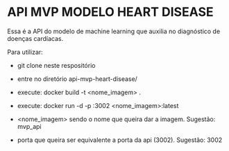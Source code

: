 # API MVP MODELO HEART DISEASE

Essa é a API do modelo de machine learning que auxilia no diagnóstico de doenças cardíacas.

Para utilizar:

- git clone neste respositório
- entre no diretório api-mvp-heart-disease/
- execute: docker build -t <nome_imagem> .
- execute: docker run -d -p <porta>:3002 <nome_imagem>:latest


- <nome_imagem> sendo o nome que queira dar a imagem. Sugestão: mvp_api
- <porta> porta que queira ser equivalente a porta da api (3002). Sugestão: 3002

